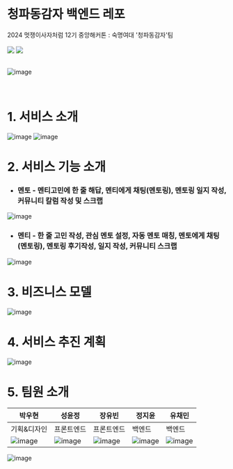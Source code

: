 # 청파동감자 백엔드 레포
2024 멋쟁이사자처럼 12기 중앙해커톤 : 숙명여대 '청파동감자'팀
<br/><br/><img src="https://img.shields.io/badge/python-3776AB?style=for-the-badge&logo=python&logoColor=white"> <img src="https://img.shields.io/badge/django-092E20?style=for-the-badge&logo=django&logoColor=white"><br/><br/>

![image](https://github.com/user-attachments/assets/ce43bc66-2170-495c-8fa0-e1a8d1779003)
<br/><br/><br/>
# 1. 서비스 소개
![image](https://github.com/user-attachments/assets/6fc36315-f48f-40da-a560-a80316fc9a2a)
![image](https://github.com/user-attachments/assets/19577fd9-205c-4db8-b38c-4a970b6699f8)

# 2. 서비스 기능 소개
- ### 멘토 - 멘티고민에 한 줄 해답, 멘티에게 채팅(멘토링), 멘토링 일지 작성, 커뮤니티 칼럼 작성 및 스크랩
![image](https://github.com/user-attachments/assets/400f6f87-4f2a-4fed-ad0d-23b575114dc6)

- ### 멘티 - 한 줄 고민 작성, 관심 멘토 설정, 자동 멘토 매칭, 멘토에게 채팅(멘토링), 멘토링 후기작성, 일지 작성, 커뮤니티 스크랩 
![image](https://github.com/user-attachments/assets/c655239c-53db-4858-aa5c-7ef9a4ed8279)

# 3. 비즈니스 모델
![image](https://github.com/user-attachments/assets/c1e6d081-654b-4938-b286-90b51cc4b7b4)

# 4. 서비스 추진 계획
![image](https://github.com/user-attachments/assets/2b23b613-53e1-4b7a-a776-b6c289876753)


# 5. 팀원 소개
|박우현|성윤정|장유빈|정지윤|유채민|
|------|-----|------|------|------|
|기획&디자인|프론트엔드|프론트엔드|백엔드|백엔드|
|![image](https://github.com/user-attachments/assets/65f126ae-ced5-481c-9581-77dc360d1a5c)|![image](https://github.com/user-attachments/assets/f52e6ebe-95cf-4aec-b47a-92510545e1fa)|![image](https://github.com/user-attachments/assets/6ba8d460-1961-4e70-8a3f-7996a5c68834)|![image](https://github.com/user-attachments/assets/de293745-9521-49fe-bf22-6a2be869fbc6)|![image](https://github.com/user-attachments/assets/530bbbe8-4f62-43ed-8a25-becf22c67c56)|


![image](https://github.com/user-attachments/assets/8470f1df-dc11-43f9-9299-1cd5846304ac)


